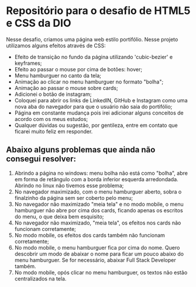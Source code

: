 # Repositório para o desafio de HTML5 e CSS da DIO

Nesse desafio, criamos uma página web estilo portifólio. Nesse projeto utilizamos alguns efeitos através de CSS:
* Efeito de transição no fundo da página utilizando 'cubic-bezier' e keyframes;
* Efeito ao passar o mouse por cima de botões: hover;
* Menu hamburguer no canto da tela;
* Animação ao clicar no menu hamburguer no formato "bolha";
* Animação ao passar o mouse sobre cards;
* Adicionei o botão de instagram;
* Coloquei para abrir os links de LinkedIN, GitHub e Instagram como uma nova aba do navegador para que o usuário não saia do portifólio;
* Página em constante mudança pois irei adicionar alguns conceitos de acordo com os meus estudos;
* Qualquer dúvidas ou sugestão, por gentileza, entre em contato que ficarei muito feliz em responder.
  
## Abaixo alguns problemas que ainda não consegui resolver:

1. Abrindo a página no windows: menu bolha não está como "bolha", abre em forma de retângulo com a borda inferior esquerda arredondada. Abrindo no linux não tivemos esse problema;
2. No navegador maximizado, com o menu hamburguer aberto, sobra o finalzinho da página sem ser coberto pelo menu;
3. No navegador não maximizado "meia tela" e no modo mobile, o menu hamburguer não abre por cima dos cards, ficando apenas os escritos do menu, o que deixa bem esquisito;
4. No navegador não maximizado, "meia tela", os efeitos nos cards não funcionam corretamente;
5. No modo mobile, os efeitos dos cards também não funcionam corretamente;
6. No modo mobile, o menu hamburguer fica por cima do nome. Quero descobrir um modo de abaixar o nome para ficar um pouco abaixo do menu hamburguer. Se for necessário, abaixar Full Stack Developer também.
7. No modo mobile, opós clicar no menu hamburguer, os textos não estão centralizados na tela.